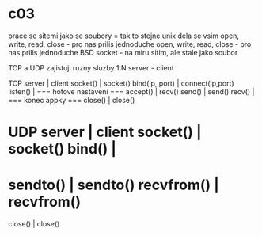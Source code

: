 # c03

prace se sitemi jako se soubory = tak to stejne unix dela se vsim
open, write, read, close - pro nas prilis jednoduche
open, write, read, close - pro nas prilis jednoduche
BSD socket - na miru sitim, ale stale jako soubor

TCP a UDP zajistuji ruzny sluzby
1:N server - client

TCP
server                                              | client
socket()                                            | socket()
bind(ip, port)                                      | connect(ip,port)
listen()                                            |
=== hotove nastaveni ===
accept()                                            | recv()
send()                                              | send()
recv()                                              |
=== konec appky ===
close()                                             | close()

UDP
server                                              | client
socket()                                            | socket()
bind()                                              |
===
sendto()                                            | sendto()
recvfrom()                                          | recvfrom()
===
close()                                             | close()
